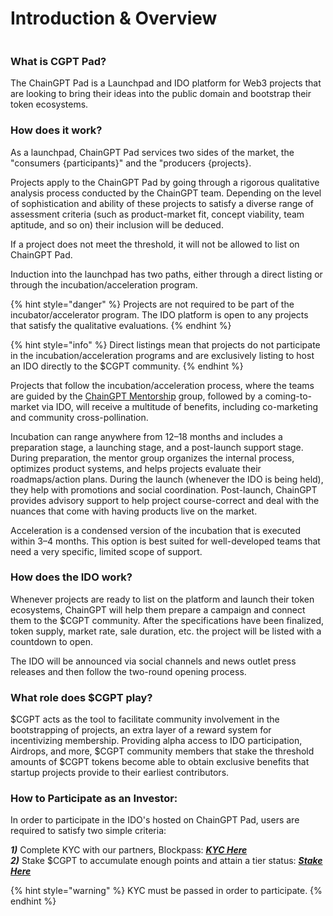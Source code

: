 # Introduction & Overview

<figure><img src="https://assets-global.website-files.com/64354b8ce4872a52ac1c7b06/648482523422cd6b71fa9094_ChainGPT.png" alt=""><figcaption></figcaption></figure>

### What is CGPT Pad?

The ChainGPT Pad is a Launchpad and IDO platform for Web3 projects that are looking to bring their ideas into the public domain and bootstrap their token ecosystems.



### How does it work?

As a launchpad, ChainGPT Pad services two sides of the market, the "consumers {participants}" and the "producers {projects}.

Projects apply to the ChainGPT Pad by going through a rigorous qualitative analysis process conducted by the ChainGPT team. Depending on the level of sophistication and ability of these projects to satisfy a diverse range of assessment criteria (such as product-market fit, concept viability, team aptitude, and so on) their inclusion will be deduced.&#x20;

If a project does not meet the threshold, it will not be allowed to list on ChainGPT Pad.

Induction into the launchpad has two paths, either through a direct listing or through the incubation/acceleration program.

{% hint style="danger" %}
Projects are not required to be part of the incubator/accelerator program. The IDO platform is open to any projects that satisfy the qualitative evaluations.
{% endhint %}

{% hint style="info" %}
Direct listings mean that projects do not participate in the incubation/acceleration programs and are exclusively listing to host an IDO directly to the $CGPT community.
{% endhint %}

Projects that follow the incubation/acceleration process, where the teams are guided by the [ChainGPT Mentorship](https://medium.com/chaingpt-blog/chaingpt-incubation-program-ec7227b5e425) group, followed by a coming-to-market via IDO, will receive a multitude of benefits, including co-marketing and community cross-pollination.

Incubation can range anywhere from 12–18 months and includes a preparation stage, a launching stage, and a post-launch support stage. During preparation, the mentor group organizes the internal process, optimizes product systems, and helps projects evaluate their roadmaps/action plans. During the launch (whenever the IDO is being held), they help with promotions and social coordination. Post-launch, ChainGPT provides advisory support to help project course-correct and deal with the nuances that come with having products live on the market.

Acceleration is a condensed version of the incubation that is executed within 3–4 months. This option is best suited for well-developed teams that need a very specific, limited scope of support.

### How does the IDO work?

Whenever projects are ready to list on the platform and launch their token ecosystems, ChainGPT will help them prepare a campaign and connect them to the $CGPT community. After the specifications have been finalized, token supply, market rate, sale duration, etc. the project will be listed with a countdown to open.

The IDO will be announced via social channels and news outlet press releases and then follow the two-round opening process.‍

### What role does $CGPT play?

$CGPT acts as the tool to facilitate community involvement in the bootstrapping of projects, an extra layer of a reward system for incentivizing membership. Providing alpha access to IDO participation, Airdrops, and more, $CGPT community members that stake the threshold amounts of $CGPT tokens become able to obtain exclusive benefits that startup projects provide to their earliest contributors.

### How to Participate as an Investor:

In order to participate in the IDO's hosted on ChainGPT Pad, users are required to satisfy two simple criteria:

_**1)**_ Complete KYC with our partners, Blockpass: [_**KYC Here**_ ](http://url.chaingpt.org/kyc)\
_**2)**_ Stake $CGPT to accumulate enough points and attain a tier status: [_**Stake Here**_](https://pad.chaingpt.org/#/staking-pools)

{% hint style="warning" %}
KYC must be passed in order to participate.
{% endhint %}
